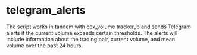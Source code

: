 # telegram_alerts
The script works in tandem with cex_volume tracker_b and sends Telegram alerts if the current volume exceeds certain thresholds. The alerts will include information about the trading pair, current volume, and mean volume over the past 24 hours.
